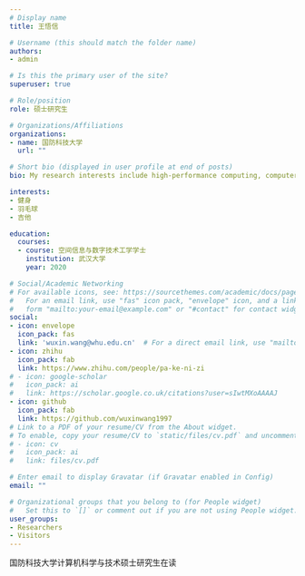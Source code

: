 ```yaml
---
# Display name
title: 王悟信

# Username (this should match the folder name)
authors:
- admin

# Is this the primary user of the site?
superuser: true

# Role/position
role: 硕士研究生

# Organizations/Affiliations
organizations:
- name: 国防科技大学
  url: ""

# Short bio (displayed in user profile at end of posts)
bio: My research interests include high-performance computing, computer vision and deeplearning.

interests:
- 健身
- 羽毛球
- 吉他

education:
  courses:
  - course: 空间信息与数字技术工学学士
    institution: 武汉大学
    year: 2020

# Social/Academic Networking
# For available icons, see: https://sourcethemes.com/academic/docs/page-builder/#icons
#   For an email link, use "fas" icon pack, "envelope" icon, and a link in the
#   form "mailto:your-email@example.com" or "#contact" for contact widget.
social:
- icon: envelope
  icon_pack: fas
  link: 'wuxin.wang@whu.edu.cn'  # For a direct email link, use "mailto:test@example.org".
- icon: zhihu
  icon_pack: fab
  link: https://www.zhihu.com/people/pa-ke-ni-zi
# - icon: google-scholar
#   icon_pack: ai
#   link: https://scholar.google.co.uk/citations?user=sIwtMXoAAAAJ
- icon: github
  icon_pack: fab
  link: https://github.com/wuxinwang1997
# Link to a PDF of your resume/CV from the About widget.
# To enable, copy your resume/CV to `static/files/cv.pdf` and uncomment the lines below.
# - icon: cv
#   icon_pack: ai
#   link: files/cv.pdf

# Enter email to display Gravatar (if Gravatar enabled in Config)
email: ""

# Organizational groups that you belong to (for People widget)
#   Set this to `[]` or comment out if you are not using People widget.
user_groups:
- Researchers
- Visitors
---
```


国防科技大学计算机科学与技术硕士研究生在读
